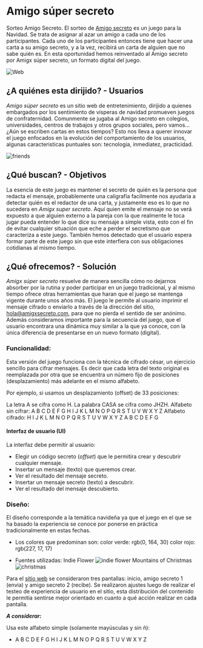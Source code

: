 # Amigo súper secreto

Sorteo Amigo Secreto. El sorteo de [Amigo secreto](https://www.sorteoamigosecreto.com) es un juego para la Navidad. Se trata de asignar al azar un amigo a cada uno de los participantes. Cada uno de los participantes entonces tiene que hacer una carta a su amigo secreto, y a la vez, recibirá un carta de alguien que no sabe quién es. En esta oportunidad hemos reinventado al Amigo secreto por Amigx súper secreto, un formato digital del juego.

![Web](imágenes/web1.png)

## ¿A quiénes esta dirijido? - Usuarios
_Amigo súper secreto_ es un sitio web de entretenimiento, dirijido a quienes embargados por los sentimiento de visperas de navidad promueven juegos de confraternidad. Comunmente se jugaba al Amigo secreto en colegios, universidades, centros de trabajos y otros grupos sociales, pero vamos... ¿Aún se escriben cartas en estos tiempos? Esto nos lleva a querer innovar el juego enfocados en la evolución del comportamiento de los usuarios, algunas caracteristicas puntuales son: tecnologia, inmediatez, practicidad.

![friends](imágenes/intercambioderegalo.jpg)

## ¿Qué buscan? - Objetivos
La esencia de este juego es mantener el secreto de quién es la persona que redacta el mensaje, probablemente una caligrafía facilmente nos ayudaria a detectar quién es el redactor de una carta, y justamente eso es lo que no sucedera en _Amigx super secreto_. Aquí quien emite el mensaje no se verá expuesto a que alguien externo a la pareja con la que realmente le toca jugar pueda entender lo que dice su mensaje a simple vista, esto con el fin de evitar cualquier situación que eche a perder el secretismo que caracteriza a este juego.  También hemos detectado que el usuario espera formar parte de este juego sin que este interfiera con sus obligaciones cotidianas al mismo tiempo.

## ¿Qué ofrecemos? - Solución
_Amigx súper secreto_ resuelve de manera sencilla cómo no dejarnos absorber por la rutina y poder participar en un juego tradicional, y al mismo tiempo ofrece otras herramientas que haran que el juego se mantenga vigente durante unos años más. El juego le permite al usuario imprimir el mensaje cifrado o enviarlo a través de la dirección del sitio, hola@amigxsecreto.com, para que no pierda el sentido de ser anónimo. Además consideramos importante para la secuencia del juego, que el usuario encontrara una dinámica muy similar a la que ya conoce, con la única diferencia de presentarse en un nuevo formato (digital).

### Funcionalidad:
Esta versión del juego funciona con la técnica de cifrado césar, un ejercicio sencillo para cifrar mensajes. Es decir que cada letra del texto original es reemplazada por otra que se encuentra un número fijo de posiciones (desplazamiento) más adelante en el mismo alfabeto.

Por ejemplo, si usamos un desplazamiento (offset) de 33 posiciones:

La letra A se cifra como H.
La palabra CASA se cifra como JHZH.
Alfabeto sin cifrar: A B C D E F G H I J K L M N O P Q R S T U V W X Y Z
Alfabeto cifrado: H I J K L M N O P Q R S T U V W X Y Z A B C D E F G

#### Interfaz de usuario (UI)

La interfaz debe permitir al usuario:
- Elegir un código secreto (_offset_) que le permitira crear y descubrir cualquier mensaje.
- Insertar un mensaje (texto) que queremos crear.
- Ver el resultado del mensaje secreto.
- Insertar un mensaje secreto (texto) a descubrir.
- Ver el resultado del mensaje descubierto.

### Diseño:
El diseño corresponde a la temática navideña ya que el juego en el que se ha basado la experiencia se conoce por ponerse en práctica tradicionalmente en estas fechas.

- Los colores que predominan son:
  color verde: rgb(0, 164, 30)
  color rojo: rgb(227, 17, 17)

- Fuentes utilizadas:
  Indie Flower
  ![indie flower](imágenes/indieflower.png)
  Mountains of Christmas
  ![christmas](imágenes/christmas.png)  


Para el [sitio web](https://danielazavala96.github.io/lim-2018-11-bc-core-am-cipher/src/) se consideraron tres pantallas: inicio, amigo secreto 1 (envia) y amigo secreto 2 (recibe). Se realizaron ajustes luego de realizar el testeo de experiencia de usuario en el sitio, esta distribución del contenido le permitia sentirse mejor orientado en cuanto a qué acción realizar en cada pantalla.

***A considerar:***

Usa este alfabeto simple (solamente mayúsculas y sin ñ):

- A B C D E F G H I J K L M N O P Q R S T U V W X Y Z
